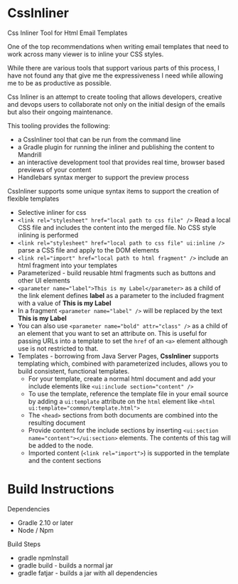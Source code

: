 # CssInliner
Css Inliner Tool for Html Email Templates

One of the top recommendations when writing email templates that need to work
across many viewer is to inline your CSS styles.

While there are various tools that support various parts of this process, I have
not found any that give me the expressiveness I need while allowing me to be as
productive as possible.

Css Inliner is an attempt to create tooling that allows developers, creative and
devops users to collaborate not only on the initial design of the emails but
also their ongoing maintenance.

This tooling provides the following:
* a CssInliner tool that can be run from the command line
* a Gradle plugin for running the inliner and publishing the content to Mandrill
* an interactive development tool that provides real time, browser based previews
of your content
* Handlebars syntax merger to support the preview process

CssInliner supports some unique syntax items to support the creation of flexible
templates
* Selective inliner for css
 * `<link rel="stylesheet" href="local path to css file" />` Read a local CSS file
 and includes the content into the merged file. No CSS style inlining is performed
  * `<link rel="stylesheet" href="local path to css file" ui:inline />` parse
  a CSS file and apply to the DOM elements
* `<link rel="import" href="local path to html fragment" />` include an html
  fragment into your templates
 * Parameterized - build reusable html fragments such as buttons and other UI elements
 * `<parameter name="label">This is my Label</parameter>` as a child of the link
 element defines **label** as a parameter to the included fragment with a value
 of **This is my Label**
  * In a fragment `<parameter name="label" />` will be replaced by the text **This is my Label**
  * You can also use `<parameter name="bold" attr="class" />` as a child of an
   element that you want to set an attribute on. This is useful for passing URLs
   into a template to set the `href` of an `<a>` element although use is
   not restricted to that.
* Templates - borrowing from Java Server Pages, **CssInliner** supports
 templating which, combined with parameterized includes, allows you to build
 consistent, functional templates.
  * For your template, create a normal html document and add your include elements
  like `<ui:include section="content" />`
  * To use the template, reference the template file in your email source by
  adding a `ui:template` attribute on the `html` element like
  `<html ui:template="common/template.html">`
  * The `<head>` sections from both documents are combined into the resulting document
  * Provide content for the include sections by inserting
  `<ui:section name="content"></ui:section>` elements. The contents of this tag
  will be added to the node.
  * Imported content (`<link rel="import">`) is supported in the template and the content sections


# Build Instructions

Dependencies
* Gradle 2.10 or later
* Node / Npm

Build Steps
* gradle npmInstall
* gradle build - builds a normal jar
* gradle fatjar - builds a jar with all dependencies
